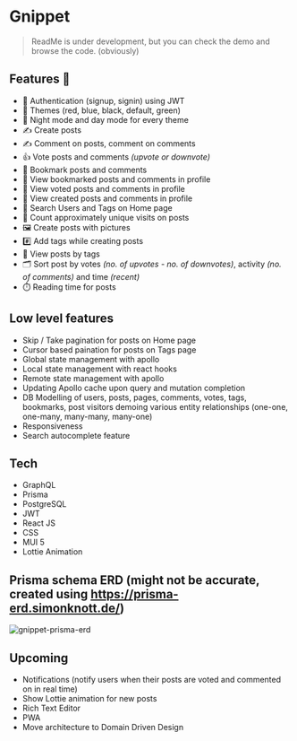 # Gnippet 

> ReadMe is under development, but you can check the demo and browse the code. (obviously)

## Features 🚀

- 👤 Authentication (signup, signin) using JWT
- 🎨 Themes (red, blue, black, default, green)
- 🌙 Night mode and day mode for every theme
- ✍️ Create posts
- ✍️ Comment on posts, comment on comments
- 👍 Vote posts and comments *(upvote or downvote)*
- 🔖 Bookmark posts and comments
- 👀 View bookmarked posts and comments in profile
- 👀 View voted posts and comments in profile
- 👀 View created posts and comments in profile
- 🔎 Search Users and Tags on Home page
- 🧮 Count approximately unique visits on posts
- 🖼️ Create posts with pictures
- #️⃣ Add tags while creating posts
- 👀 View posts by tags
- 🗂️ Sort post by votes *(no. of upvotes - no. of downvotes)*, activity *(no. of comments)* and time *(recent)*
- ⏱️ Reading time for posts

## Low level features

- Skip / Take pagination for posts on Home page
- Cursor based paination for posts on Tags page
- Global state management with apollo
- Local state management with react hooks
- Remote state management with apollo
- Updating Apollo cache upon query and mutation completion
- DB Modelling of users, posts, pages, comments, votes, tags, bookmarks, post visitors demoing various entity relationships (one-one, one-many, many-many, many-one)
- Responsiveness
- Search autocomplete feature

## Tech

- GraphQL
- Prisma
- PostgreSQL
- JWT
- React JS
- CSS
- MUI 5
- Lottie Animation

## Prisma schema ERD (might not be accurate, created using https://prisma-erd.simonknott.de/)

![gnippet-prisma-erd](https://user-images.githubusercontent.com/12322728/182235092-18c0d750-2659-46c3-a325-cf1db9a6b441.svg)

## Upcoming 

- Notifications (notify users when their posts are voted and commented on in real time)
- Show Lottie animation for new posts
- Rich Text Editor
- PWA
- Move architecture to Domain Driven Design
